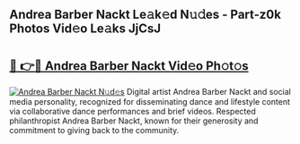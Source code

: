 ## Andrea Barber Nackt Le𝚊k𝚎d N𝚞𝚍es - Part-z0k Photos Vid𝚎o Le𝚊ks JjCsJ

# <h2><a href="http://fb1r3gm.evod.top/?m=Andrea+Barber+Nackt">🔗 👉🔴 Andrea Barber Nackt Vid𝚎o Ph𝚘t𝚘s</a></h2>

[![Andrea Barber Nackt N𝚞d𝚎s](https://i.imgur.com/8V9OHl7.gif)](http://fb1r3gm.evod.top/?m=Andrea+Barber+Nackt)
Digital artist Andrea Barber Nackt and social media personality, recognized for disseminating dance and lifestyle content via collaborative dance performances and brief videos. Respected philanthropist Andrea Barber Nackt, known for their generosity and commitment to giving back to the community. 
